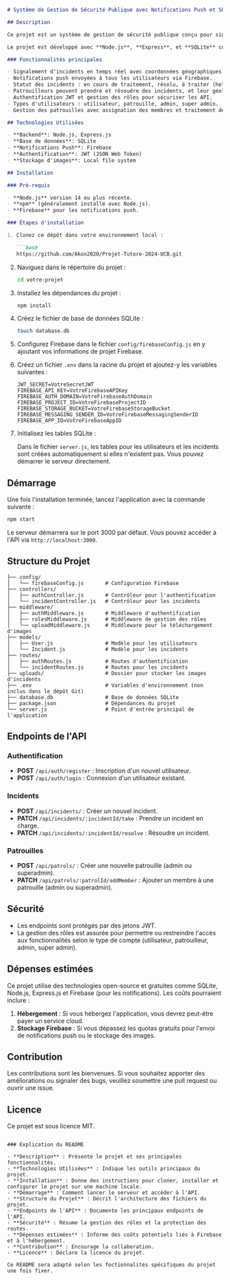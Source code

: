 ```md
# Système de Gestion de Sécurité Publique avec Notifications Push et SQLite

## Description

Ce projet est un système de gestion de sécurité publique conçu pour signaler des incidents en temps réel, suivre leur statut et permettre aux patrouilles d'intervenir. L'application envoie des notifications push via Firebase à différents types d'utilisateurs : utilisateurs, patrouilleurs, administrateurs, et super administrateurs.

Le projet est développé avec **Node.js**, **Express**, et **SQLite** comme base de données locale. Les utilisateurs peuvent signaler des incidents, et les patrouilleurs peuvent prendre en charge et résoudre ces incidents. Le système gère les différents rôles et assure la sécurité des endpoints via JWT.

### Fonctionnalités principales

- Signalement d'incidents en temps réel avec coordonnées géographiques et images.
- Notifications push envoyées à tous les utilisateurs via Firebase.
- Statut des incidents : en cours de traitement, résolu, à traiter (help).
- Patrouilleurs peuvent prendre et résoudre des incidents, et leur géolocalisation est enregistrée.
- Authentification JWT et gestion des rôles pour sécuriser les API.
- Types d'utilisateurs : utilisateur, patrouille, admin, super admin.
- Gestion des patrouilles avec assignation des membres et traitement des incidents.

## Technologies Utilisées

- **Backend**: Node.js, Express.js
- **Base de données**: SQLite
- **Notifications Push**: Firebase
- **Authentification**: JWT (JSON Web Token)
- **Stockage d'images**: Local file system

## Installation

### Pré-requis

- **Node.js** version 14 ou plus récente.
- **npm** (généralement installé avec Node.js).
- **Firebase** pour les notifications push.

### Étapes d'installation

1. Clonez ce dépôt dans votre environnement local :

   ```bash
   https://github.com/Akon2020/Projet-Tutore-2024-UCB.git
   ```

2. Naviguez dans le répertoire du projet :

   ```bash
   cd votre-projet
   ```

3. Installez les dépendances du projet :

   ```bash
   npm install
   ```

4. Créez le fichier de base de données SQLite :

   ```bash
   touch database.db
   ```

5. Configurez Firebase dans le fichier `config/firebaseConfig.js` en y ajoutant vos informations de projet Firebase.

6. Créez un fichier `.env` dans la racine du projet et ajoutez-y les variables suivantes :

   ```
   JWT_SECRET=VotreSecretJWT
   FIREBASE_API_KEY=VotreFirebaseAPIKey
   FIREBASE_AUTH_DOMAIN=VotreFirebaseAuthDomain
   FIREBASE_PROJECT_ID=VotreFirebaseProjectID
   FIREBASE_STORAGE_BUCKET=VotreFirebaseStorageBucket
   FIREBASE_MESSAGING_SENDER_ID=VotreFirebaseMessagingSenderID
   FIREBASE_APP_ID=VotreFirebaseAppID
   ```

7. Initialisez les tables SQLite :

   Dans le fichier `server.js`, les tables pour les utilisateurs et les incidents sont créées automatiquement si elles n'existent pas. Vous pouvez démarrer le serveur directement.

## Démarrage

Une fois l'installation terminée, lancez l'application avec la commande suivante :

```bash
npm start
```

Le serveur démarrera sur le port 3000 par défaut. Vous pouvez accéder à l'API via `http://localhost:3000`.

## Structure du Projet

```
├── config/
│   └── firebaseConfig.js       # Configuration Firebase
├── controllers/
│   ├── authController.js       # Contrôleur pour l'authentification
│   └── incidentController.js   # Contrôleur pour les incidents
├── middleware/
│   ├── authMiddleware.js       # Middleware d'authentification
│   ├── rolesMiddleware.js      # Middleware de gestion des rôles
│   └── uploadMiddleware.js     # Middleware pour le téléchargement d'images
├── models/
│   ├── User.js                 # Modèle pour les utilisateurs
│   └── Incident.js             # Modèle pour les incidents
├── routes/
│   ├── authRoutes.js           # Routes d'authentification
│   └── incidentRoutes.js       # Routes pour les incidents
├── uploads/                    # Dossier pour stocker les images d'incidents
├── .env                        # Variables d'environnement (non inclus dans le dépôt Git)
├── database.db                 # Base de données SQLite
├── package.json                # Dépendances du projet
└── server.js                   # Point d'entrée principal de l'application
```

## Endpoints de l'API

### Authentification

- **POST** `/api/auth/register` : Inscription d'un nouvel utilisateur.
- **POST** `/api/auth/login` : Connexion d'un utilisateur existant.

### Incidents

- **POST** `/api/incidents/` : Créer un nouvel incident.
- **PATCH** `/api/incidents/:incidentId/take` : Prendre un incident en charge.
- **PATCH** `/api/incidents/:incidentId/resolve` : Résoudre un incident.

### Patrouilles

- **POST** `/api/patrols/` : Créer une nouvelle patrouille (admin ou superadmin).
- **PATCH** `/api/patrols/:patrolId/addMember` : Ajouter un membre à une patrouille (admin ou superadmin).

## Sécurité

- Les endpoints sont protégés par des jetons JWT.
- La gestion des rôles est assurée pour permettre ou restreindre l'accès aux fonctionnalités selon le type de compte (utilisateur, patrouilleur, admin, super admin).

## Dépenses estimées

Ce projet utilise des technologies open-source et gratuites comme SQLite, Node.js, Express.js et Firebase (pour les notifications). Les coûts pourraient inclure :

1. **Hébergement** : Si vous hébergez l'application, vous devrez peut-être payer un service cloud.
2. **Stockage Firebase** : Si vous dépassez les quotas gratuits pour l'envoi de notifications push ou le stockage des images.

## Contribution

Les contributions sont les bienvenues. Si vous souhaitez apporter des améliorations ou signaler des bugs, veuillez soumettre une pull request ou ouvrir une issue.

## Licence

Ce projet est sous licence MIT.
```

### Explication du README

- **Description** : Présente le projet et ses principales fonctionnalités.
- **Technologies Utilisées** : Indique les outils principaux du projet.
- **Installation** : Donne des instructions pour cloner, installer et configurer le projet sur une machine locale.
- **Démarrage** : Comment lancer le serveur et accéder à l'API.
- **Structure du Projet** : Décrit l'architecture des fichiers du projet.
- **Endpoints de l'API** : Documente les principaux endpoints de l'API.
- **Sécurité** : Résume la gestion des rôles et la protection des routes.
- **Dépenses estimées** : Informe des coûts potentiels liés à Firebase et à l'hébergement.
- **Contribution** : Encourage la collaboration.
- **Licence** : Déclare la licence du projet.

Ce README sera adapté selon les foctionnalités spécifiques du projet une fois fixer.